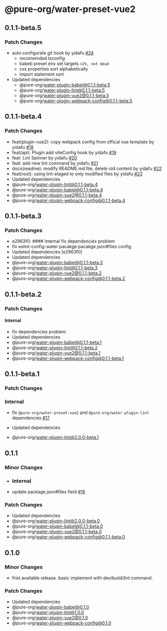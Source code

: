 # @pure-org/water-preset-vue2

## 0.1.1-beta.5

### Patch Changes

- auto configurate git hook by yidafu [#24](https://github.com/yidafu/pure-water/issues/24)
  - recomemded tsconfig
  - babeb preset env set targets `>2%, not dead`
  - css properties sort alphabetically
  - import statement sort
- Updated dependencies
  - @pure-org/water-plugin-babel@0.1.1-beta.5
  - @pure-org/water-plugin-lint@0.1.1-beta.5
  - @pure-org/water-plugin-vue2@0.1.1-beta.5
  - @pure-org/water-plugin-webpack-config@0.1.1-beta.5

## 0.1.1-beta.4

### Patch Changes

- feat(plugin-vue2): copy webpack config from offical vue template by yidafu [#18](https://github.com/yidafu/pure-water/pull/18)
- feat(api): Plugin add viteConfig hook by yidafu [#19](https://github.com/yidafu/pure-water/pull/19)
- feat: Lint Spinner by yidafu [#20](https://github.com/yidafu/pure-water/pull/20)
- feat: add new lint command by yidafu [#21](https://github.com/yidafu/pure-water/pull/21)
- docs(readme): modify README.md file, delete old content by yidafu [#22](https://github.com/yidafu/pure-water/pull/22)
- feat(root): using lint-staged to only modified files by yidafu [#23](https://github.com/yidafu/pure-water/pull/23)
- Updated dependencies
- @pure-org/water-plugin-lint@0.1.1-beta.4
- @pure-org/water-plugin-babel@0.1.1-beta.4
- @pure-org/water-plugin-vue2@0.1.1-beta.4
- @pure-org/water-plugin-webpack-config@0.1.1-beta.4

## 0.1.1-beta.3

### Patch Changes

- e2963f0: #### Internal fix dependencies problem
- fix eslint-config-water pacakge pacakge.json#files config
- Updated dependencies [e2963f0]
- Updated dependencies
- @pure-org/water-plugin-babel@0.1.1-beta.2
- @pure-org/water-plugin-lint@0.1.1-beta.3
- @pure-org/water-plugin-vue2@0.1.1-beta.2
- @pure-org/water-plugin-webpack-config@0.1.1-beta.2

## 0.1.1-beta.2

### Patch Changes

#### Internal

- fix dependencies problem
- Updated dependencies
- @pure-org/water-plugin-babel@0.1.1-beta.1
- @pure-org/water-plugin-lint@0.1.1-beta.2
- @pure-org/water-plugin-vue2@0.1.1-beta.1
- @pure-org/water-plugin-webpack-config@0.1.1-beta.1

## 0.1.1-beta.1

### Patch Changes

### Internal

- fix `@pure-org/water-preset-vue2` and `@pure-org/water-plugin-lint` dependencies [#17](https://github.com/yidafu/pure-water/pull/17)

- Updated dependencies
- @pure-org/water-plugin-lint@2.0.0-beta.1

## 0.1.1

### Minor Changes

- ### Internal

- update package.json#files field [#16](https://github.com/yidafu/pure-water/pull/16)

### Patch Changes

- Updated dependencies
- @pure-org/water-plugin-lint@2.0.0-beta.0
- @pure-org/water-plugin-babel@0.1.1-beta.0
- @pure-org/water-plugin-vue2@0.1.1-beta.0
- @pure-org/water-plugin-webpack-config@0.1.1-beta.0

## 0.1.0

### Minor Changes

- frist available release. basic implement with dev/build/lint command.

### Patch Changes

- Updated dependencies
- @pure-org/water-plugin-babel@0.1.0
- @pure-org/water-plugin-lint@1.0.0
- @pure-org/water-plugin-vue2@0.1.0
- @pure-org/water-plugin-webpack-config@0.1.0
